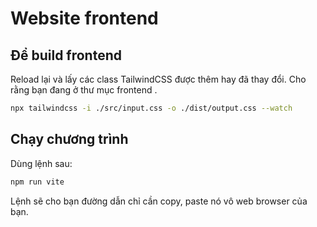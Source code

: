 # Website frontend

## Để build frontend

Reload lại và lấy các class TailwindCSS được thêm hay đã thay đổi. Cho rằng
bạn đang ở thư mục frontend .

```sh
npx tailwindcss -i ./src/input.css -o ./dist/output.css --watch
```

## Chạy chương trình

Dùng lệnh sau:

```sh
npm run vite
```

Lệnh sẽ cho bạn đường dẫn chỉ cần copy, paste nó vô web browser của bạn.

